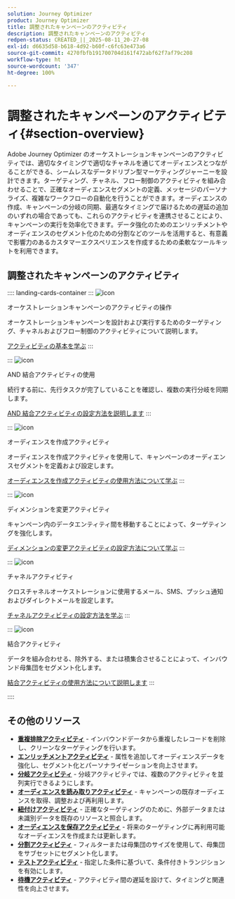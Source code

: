 ```yaml
---
solution: Journey Optimizer
product: Journey Optimizer
title: 調整されたキャンペーンのアクティビティ
description: 調整されたキャンペーンのアクティビティ
redpen-status: CREATED_||_2025-08-11_20-27-08
exl-id: d6635d58-b618-4d92-b60f-c6fc63e473a6
source-git-commit: 4270fbfb191700704d161f472abf62f7af79c208
workflow-type: ht
source-wordcount: '347'
ht-degree: 100%

---
```


# 調整されたキャンペーンのアクティビティ{#section-overview}

Adobe Journey Optimizer のオーケストレーションキャンペーンのアクティビティでは、適切なタイミングで適切なチャネルを通じてオーディエンスとつながることができる、シームレスなデータドリブン型マーケティングジャーニーを設計できます。ターゲティング、チャネル、フロー制御のアクティビティを組み合わせることで、正確なオーディエンスセグメントの定義、メッセージのパーソナライズ、複雑なワークフローの自動化を行うことができます。オーディエンスの作成、キャンペーンの分岐の同期、最適なタイミングで届けるための遅延の追加のいずれの場合であっても、これらのアクティビティを連携させることにより、キャンペーンの実行を効率化できます。データ強化のためのエンリッチメントやオーディエンスのセグメント化のための分割などのツールを活用すると、有意義で影響力のあるカスタマーエクスペリエンスを作成するための柔軟なツールキットを利用できます。

## 調整されたキャンペーンのアクティビティ

:::: landing-cards-container
:::
![icon](https://cdn.experienceleague.adobe.com/icons/book.svg?lang=ja)

オーケストレーションキャンペーンのアクティビティの操作

オーケストレーションキャンペーンを設計および実行するためのターゲティング、チャネルおよびフロー制御のアクティビティについて説明します。

[アクティビティの基本を学ぶ](../using/orchestrated/activities/about-activities.md)
:::

:::
![icon](https://cdn.experienceleague.adobe.com/icons/code-branch.svg?lang=ja)

AND 結合アクティビティの使用

続行する前に、先行タスクが完了していることを確認し、複数の実行分岐を同期します。

[AND 結合アクティビティの設定方法を説明します](../using/orchestrated/activities/and-join.md)
:::

:::
![icon](https://cdn.experienceleague.adobe.com/icons/bullseye.svg?lang=ja)

オーディエンスを作成アクティビティ

オーディエンスを作成アクティビティを使用して、キャンペーンのオーディエンスセグメントを定義および設定します。

[オーディエンスを作成アクティビティの使用方法について学ぶ](../using/orchestrated/activities/build-audience.md)
:::

:::
![icon](https://cdn.experienceleague.adobe.com/icons/gear.svg?lang=ja)

ディメンションを変更アクティビティ

キャンペーン内のデータエンティティ間を移動することによって、ターゲティングを強化します。

[ディメンションの変更アクティビティの設定方法について学ぶ](../using/orchestrated/activities/change-dimension.md)
:::

:::
![icon](https://cdn.experienceleague.adobe.com/icons/list-check.svg?lang=ja)

チャネルアクティビティ

クロスチャネルオーケストレーションに使用するメール、SMS、プッシュ通知およびダイレクトメールを設定します。

[チャネルアクティビティの設定方法を学ぶ](../using/orchestrated/activities/channels.md)
:::

:::
![icon](https://cdn.experienceleague.adobe.com/icons/puzzle-piece.svg?lang=ja)

結合アクティビティ

データを組み合わせる、除外する、または積集合させることによって、インバウンド母集団をセグメント化します。

[結合アクティビティの使用方法について説明します](../using/orchestrated/activities/combine.md)
:::

::::


## その他のリソース

- **[重複排除アクティビティ](../using/orchestrated/activities/deduplication.md)** - インバウンドデータから重複したレコードを削除し、クリーンなターゲティングを行います。
- **[エンリッチメントアクティビティ](../using/orchestrated/activities/enrichment.md)** - 属性を追加してオーディエンスデータを強化し、セグメント化とパーソナライゼーションを向上させます。
- **[分岐アクティビティ](../using/orchestrated/activities/fork.md)** - 分岐アクティビティでは、複数のアクティビティを並列実行できるようにします。
- **[オーディエンスを読み取りアクティビティ](../using/orchestrated/activities/read-audience.md)** - キャンペーンの既存オーディエンスを取得、調整および再利用します。
- **[紐付けアクティビティ](../using/orchestrated/activities/reconciliation.md)** - 正確なターゲティングのために、外部データまたは未識別データを既存のリソースと照合します。
- **[オーディエンスを保存アクティビティ](../using/orchestrated/activities/save-audience.md)** - 将来のターゲティングに再利用可能なオーディエンスを作成または更新します。
- **[分割アクティビティ](../using/orchestrated/activities/split.md)** - フィルターまたは母集団のサイズを使用して、母集団をサブセットにセグメント化します。
- **[テストアクティビティ](../using/orchestrated/activities/test.md)** - 指定した条件に基づいて、条件付きトランジションを有効にします。
- **[待機アクティビティ](../using/orchestrated/activities/wait.md)** - アクティビティ間の遅延を設けて、タイミングと関連性を向上させます。
